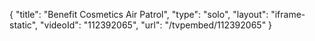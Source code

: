 {
    "title": "Benefit Cosmetics Air Patrol",
    "type": "solo",
    "layout": "iframe-static",
    "videoId": "112392065",
    "url": "\/tvpembed\/112392065"
}